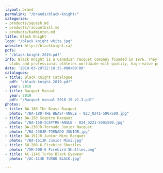 ```yaml
---
layout: brand
permalink: "/brands/black-knight/"
categories:
- products/squash.md
- products/racquetball.md
- products/badminton.md
title: Black Knight
logo: "/black knight white.jpg"
website: http://blackknight.ca/
pdfs:
- "/black-knight-2019.pdf"
info: Black Knight is a Canadian racquet company founded in 1976. They supply schools,
  clubs and professional athletes worldwide with quality, high-value products.
date: '2019-03-29T22:18:35.000+00:00'
catalogues:
- title: Black Knight Catalogue
  pdf: "/black-knight-2019.pdf"
  year: 2019
- title: Racquet Manual
  year: 2019
  pdf: "/Racquet manual 2018-19 v1.3.pdf"
photos:
- title: BA-180 The Beast Racquet
  photo: "/BA-180-THE BEAST-ANGLE - 023_0241-500x500.jpg"
- title: BA-150 Sceptre Racquet
  photo: "/BA-150-SCEPTRE-ANGLE - 024_0221-500x500.jpg"
- title: BA-230JR-Tornado Junior Racquet
  photo: "/BA-230JR-TORNADO JUNIOR.jpg"
- title: BA-151JR Junior Mini Racquet
  photo: "/BA-151JR Junior Mini.jpg"
- title: SH-200-6 Firebird Shuttles
  photo: "/SH-200-6 Firebird Shuttles.png"
- title: AC-114K Turbo Black Eyewear
  photo: "/AC-114K TURBO BLACK.jpg"

---
```

